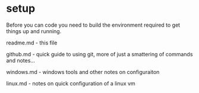 # setup
Before you can code you need to build the environment required to get things up and running. 

readme.md - this file

github.md - quick guide to using git, more of just a smattering of commands and notes...

windows.md - windows tools and other notes on configuraiton

linux.md - notes on quick configuration of a linux vm

